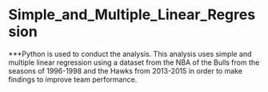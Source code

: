 # Simple_and_Multiple_Linear_Regression
***Python is used to conduct the analysis. This analysis uses simple and multiple linear regression using a dataset from the NBA of the Bulls from the seasons of 1996-1998 and the Hawks from 2013-2015 in order to make findings to improve team performance. 

